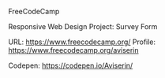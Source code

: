 FreeCodeCamp

Responsive Web Design Project: Survey Form

URL: https://www.freecodecamp.org/ Profile: https://www.freecodecamp.org/aviserin

Codepen: https://codepen.io/Aviserin/